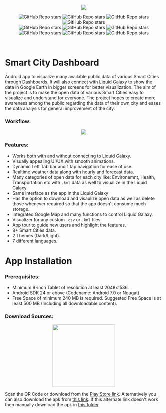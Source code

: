 <p align="center">
  <img src="https://raw.githubusercontent.com/Prayag-X/Smart-City-Dashboard/main/readme_assets/splash.png">
</p>  

<p align="center">
  <img alt="GitHub Repo stars" src="https://img.shields.io/badge/flutter-v3.7.6%20stable-blue?color=00092a&labelColor=blue">
  <img alt="GitHub Repo stars" src="https://img.shields.io/badge/dart-v2.19.3-blue?color=00092a&labelColor=blue">
  <img alt="GitHub Repo stars" src="https://img.shields.io/github/license/Prayag-X/Smart-City-Dashboard?color=00092a&labelColor=blue">
  <img alt="GitHub Repo stars" src="https://img.shields.io/github/repo-size/Prayag-X/Smart-City-Dashboard?color=00092a&labelColor=blue">
  </br>
  <img alt="GitHub Repo stars" src="https://img.shields.io/github/watchers/Prayag-X/Smart-City-Dashboard?color=00092a&labelColor=001049">
  <img alt="GitHub Repo stars" src="https://img.shields.io/github/forks/Prayag-X/Smart-City-Dashboard?color=00092a&labelColor=001049">
  <img alt="GitHub Repo stars" src="https://img.shields.io/github/stars/Prayag-X/Smart-City-Dashboard?color=00092a&labelColor=001049">
  <img alt="GitHub Repo stars" src="https://img.shields.io/github/commit-activity/y/Prayag-X/Smart-City-Dashboard?color=00092a&labelColor=001049">
  <img alt="GitHub Repo stars" src="https://img.shields.io/github/issues/Prayag-X/Smart-City-Dashboard?color=00092a&labelColor=001049">
  <img alt="GitHub Repo stars" src="https://img.shields.io/github/issues-closed/Prayag-X/Smart-City-Dashboard?color=00092a&labelColor=001049">
</p>
</br>

# Smart City Dashboard
Android app to visualize many available public data of various Smart Cities through Dashboards. It will also connect with Liquid Galaxy to show the data in Google Earth in bigger screens for better visualization. The aim of the project is to make the open data of various Smart Cities easy to visualize and understand for everyone. The project hopes to create more awareness among the public regarding the data of their own city and eases the data analysis for general improvement of the city.

### Workflow:
<p align="center">
  <img src="https://raw.githubusercontent.com/Prayag-X/Smart-City-Dashboard/main/readme_assets/architechture.png">
</p>  

### Features:
- Works both with and without connecting to Liquid Galaxy.
- Visually appealing UI/UX with smooth animations.
- Dynamic Left Tab bar and 1 tap navigation for ease of use.
- Realtime weather data along with hourly and forecast data.
- Many categories of open data for each city like: Environemnt, Health, Transportation etc with `.kml` data as well to visualize in the Liquid Galaxy.
- Same interface as the app in the Liquid Galaxy
- Has the option to download and visaulize open data as well as delete those whenever required so that the app doesn't consume much storage.
- Integrated Google Map and many functions to control Liquid Galaxy.
- Visualizer for any custom `.csv` or `.kml` files.
- App tour to guide new users and highlight the features.
- 8+ Smart Cities data.
- 2 Themes (Dark/Light).
- 7 different languages.

# App Installation

### Prerequisites:
- Minimum 9-inch Tablet of resolution at least 2048x1536.
- Android SDK 24 or above (Codename: Android 7.0 or Nougat)
- Free Space of minimum 240 MB is required. Suggested Free Space is at least 500 MB (Including all downloadable content).

### Download Sources:

<p align="center">
  <img src="https://raw.githubusercontent.com/Prayag-X/Smart-City-Dashboard/main/readme_assets/qr.png" width="200" height="200">
</p>  

Scan the QR Code or download from the [Play Store link](https://play.google.com/store/apps/details?id=com.liquidgalaxy.smart_city_dashboard&hl=en-IN). Alternatively you can also download the apk from [this link](https://raw.githubusercontent.com/Prayag-X/Smart-City-Dashboard/main/releases/Smart%20City%20Dashboard%20-%201.1.0%20-%2024.08.2023.apk). If this alternate link doesn't work then manually download the apk in [this folder](https://github.com/Prayag-X/Smart-City-Dashboard/tree/main/releases).
